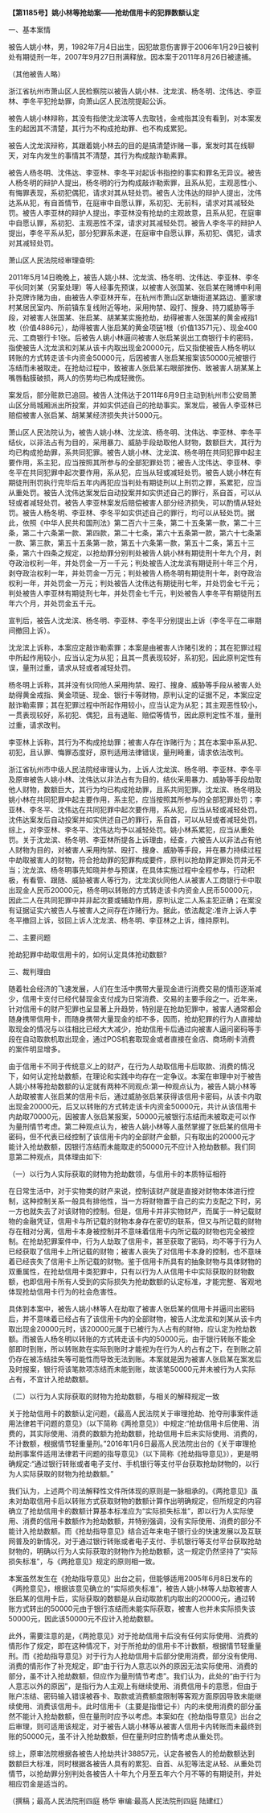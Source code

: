 **【第1185号】姚小林等抢劫案——抢劫信用卡的犯罪数额认定**

一、基本案情

被告人姚小林，男，1982年7月4日出生，因犯故意伤害罪于2006年1月29日被判处有期徒刑一年，2007年9月27日刑满释放。因本案于2011年8月26日被逮捕。

（其他被告人略）

浙江省杭州市萧山区人民检察院以被告人姚小林、沈龙滨、杨冬明、沈伟达、李亚林、李冬平犯抢劫罪，向萧山区人民法院提起公诉。

被告人姚小林辩称，其没有指使沈龙滨等人去取钱，金戒指其没有看到，对本案发生的起因其不清楚，其行为不构成抢劫罪、也不构成累犯。

被告人沈龙滨辩称，其跟着姚小林去的目的是搞清楚诈赌一事，案发时其在线聊天，对车内发生的事情其不清楚，其行为构成敲诈勒素罪。

被告人杨冬明、沈伟达、李亚林、李冬平对起诉书指控的事实和罪名无异议。被告人杨冬明的辩护人提出，杨冬明的行为构成敲诈勒索罪，且系从犯，主观恶性小、有悔罪表现，系初犯偶犯，请求对其从轻处罚。被告人沈伟达的辩护人提出，沈伟达系从犯，有自首情节，在庭审中自愿认罪，系初犯、无前科，请求对其减轻处罚。被告人李亚林的辩护人提出，李亚林没有抢劫的主观故意，且系从犯，在庭审中自愿认罪，系初犯、主观恶性不深，请求对其减轻处罚。被告人李冬平的辩护人提出，李冬平系从犯，部分犯罪系未遂，在庭审中自愿认罪，系初犯、偶犯，请求对其减轻处罚。

萧山区人民法院经审理查明:

2011年5月14日晩晚上，被告人姚小林、沈龙滨、杨冬明、沈伟达、李亚林、李冬平伙同刘某（另案处理）等人经事先预谋，以被害人张国某、张启某在赌博中利用扑克牌诈赌为由，由被告人李亚林开车，在杭州市萧山区新塘街道某路边、董家埭村某居民室内、所前镇东复线附近等地，采用拘禁、殴打、搜身、持刀威胁等手段，对被害人张国某、张启某、胡某某实施抢劫，劫得被害人张国某的黄金戒指1枚（价值4886元），劫得被害人张启某的黄金项链1根（价值13571元）、现金400元、工商银行卡1张。后被告人姚小林逼问被害人张启某说出工商银行卡的密码，指使被告人沈龙滨和刘某从该卡内取出现金20000元，后又指使被告人杨冬明以转账的方式转走该卡内资金50000元，后因被害人张启某报案该50000元被银行冻结而未被取走。在抢劫过程中，致被害人张启某右眼部挫伤、致被害人胡某某上嘴唇黏膜破损，两人的伤势均已构成轻微伤。

案发后，部分赃款已追回。被告人沈伟达于2011年6月9日主动到杭州市公安局萧山区分局城厢派出所投案，并如实供述自己的抢劫事实。案发后，被告人李亚林已赔偿被害人张启某、胡某某经济损失共计5000元。

萧山区人民法院认为，被告人姚小林、沈龙滨、杨冬明、沈伟达、李亚林、李冬平结伙，以非法占有为目的，采用暴力、威胁手段劫取他人财物，数额巨大，其行为均已构成抢劫罪，系共同犯罪。被告人姚小林、沈龙滨、杨冬明在共同犯罪中起主要作用，系主犯，应当按照其所参与的全部犯罪处罚；被告人沈伟达、李亚林、李冬平在共同犯罪中起次要作用，系从犯，应当从轻或减轻处罚。被告人姚小林在有期徒刑刑罚执行完毕后五年内再犯应当判处有期徒刑以上刑罚之罪，系累犯，应当从重处罚。被告人沈伟达案发后自动投案并如实供述自己的罪行，系自首，可以从轻或者减轻处罚。被告人李亚林案发后赔偿被害人部分经济损失，可以酌情从轻处罚。被告人杨冬明、李亚林、李冬平如实供述自己的罪行，均可以从轻处罚。据此，依照《中华人民共和国刑法》第二百六十三条，第二十五条第一款，第二十三条，第二十六条第一款、第四款，第二十七条，第六十五条第一款，第六十七条第一款、第三款，第五十五条第一款，第五十六条第一款，第五十二条，第五十三条，第六十四条之规定，以抢劫罪分别判处被告人姚小林有期徒刑十年九个月，剥夺政治权利一年，并处罚金一万一千元；判处被告人沈龙滨有期徒刑十年三个月，剥夺政治权利一年，并处罚金一万元；判处被告人杨冬明有期徒刑十年，剥夺政治权利一年，并处罚金一万元；判处被告人沈伟达有期徒刑七年，并处罚金七千元；判处被告人李亚林有期徒刑七年，并处罚金七千元，判处被告人李冬平有期徒刑五年六个月，并处罚金五千元。

宣判后，被告人沈龙滨、杨冬明、李亚林、李冬平分别提出上诉（李冬平在二审期间撤回上诉）。

沈龙滨上诉称，本案应定敲诈勒索罪；本案是由被害人诈赌引发的；其在犯罪过程中所起作用较小，应当认定为从犯；且其一贯表现较好，系初犯，因此原判定性有误，量刑过重，请求从轻或者减轻处罚。

杨冬明上诉称，其并没有伙同他人采用拘禁、殴打、搜身、威胁等手段从被害人处劫得黄金戒指、黄金项链、现金、银行卡等财物，原判认定的证据不足，本案应定敲诈勒索罪；其在犯罪过程中所起作用较小，应当认定为从犯；其主观恶性较小，一贯表现较好，系初犯、偶犯，且有退赃、赔偿等情节，因此原判定性不准，量刑过重，请求改判。

李亚林上诉称，其行为不构成抢劫罪；被害人存在诈赌行为；其在本案中系从犯、初犯，且认罪、悔罪态度好，原判适用法律错误，量刑畸重，请求依法改判。

浙江省杭州市中级人民法院经审理认为，上诉人沈龙滨、杨冬明、李亚林、李冬平及原审被告人姚小林、沈伟达以非法占有为目的，结伙采用暴力、威胁等手段劫取他人财物，数额巨大，其行为均已构成抢劫罪，且系共同犯罪。沈龙滨、杨冬明及姚小林在共同犯罪中起主要作用，系主犯，应当按照其所参与的全部犯罪处罚；李亚林、李冬平、沈伟达在共同犯罪中起次要作用，系从犯，应当从轻或减轻处罚。沈伟达案发后自动投案并如实供述自己的罪行，系自首，可以从轻或者减轻处罚。综上，对李亚林、李冬平、沈伟达均予以减轻处罚。姚小林系累犯，应当从重处罚。关于沈龙滨、杨冬明、李亚林所提各上诉理由，经查，六被告人以非法占有他人财物为目的，对被害人采用拘禁、殴打、搜身、威胁等手段，并在暴力持续过程中劫取被害人的财物，符合抢劫罪的犯罪构成要件，原判以抢劫罪定罪处罚并无不当；沈龙滨、杨冬明事先知晓并参与预谋，在具体实施过程中全程参与，行动积极，有看管、跟随、威胁被害人等行为，沈龙滨伙同他人从被害人工商银行卡中取出现金人民币20000元，杨冬明以转账的方式转走该卡内资金人民币50000元，因此二人在共同犯罪中并非起次要或辅助作用，原判认定二人系主犯正确；在案没有证据证实六被告人与被害人之间存在诈赌行为。据此，依法裁定:准许上诉人李冬平撤回上诉，驳回上诉人沈龙滨、杨冬明、李亚林之上诉，维持原判。

二、主要问题

抢劫犯罪中劫取信用卡的，如何认定具体抢动数额?

三、裁判理由

随着社会经济的飞速发展，人们在生活中携带大量现金进行消费交易的情形逐渐减少，信用卡支付已经代替现金支付成为日常消费、交易的主要手段之一。近年来，针对信用卡的财产犯罪也呈显著上升趋势，特别是在抢劫犯罪中，被害人通常都会随身携带信用卡，而随身携带大量现金的却不多，因而，抢劫犯罪的行为人直接劫取现金的情况与以往相比已经大大减少，抢劫信用卡后通过向被害人逼问密码等手段在自动取款机取出现金，通过POS机套取现金或者直接在金店、商场刷卡消费的案件明显增多。

由于信用卡不同于传统意义上的财产，在行为人劫取信用卡后取款、消费的情况下，如何认定抢劫数额，在理论和实践中均存在一定争议。本案在审理中对于被告人姚小林等抢劫数额的认定就有两种不同观点:第一种观点认为，被告人姚小林等人劫取被害人张启某的信用卡后，通过威胁张启某获得该信用卡密码，从该卡内取出现金20000元，后又以转账的方式转走该卡内资金50000元，共计从该信用卡内劫取70000元，因被害人张启某报案，50000元被银行冻结而未被取走可以作为量刑情节考虑。第二种观点认为，被告人姚小林等人虽然掌握了张启某的信用卡密码，但不代表已经控制了该信用卡内的全部财产金额，只有取出的20000元才能计入抢劫数额，因银行冻结而未能取走的50000元不应计入抢劫数额。我们同意第二种观点，具体理由如下:

（一）以行为人实际获取的财物为抢劫数领，与信用卡的本质特征相符

在日常生活中，对于实物类的财产来说，控制该财产就是直接对财物本体进行控制，这种控制关系一般具有排他性，当一方将财物置于自己的实力支配之下时，另一方也就失去了对该财物的控制。但是，信用卡并非实物财产，而属于一种记载财物的金融凭证，信用卡与所记载的财物本身存在密切的联系，但又与所记载的财物存在相对分离，信用卡本身被控制并不意味着信用卡内所记载的财物也完全被控制。在抢劫犯罪案件中，行为人劫取了信用卡，甚至获取了密码，均不等于行为人已经获取了信用卡上所记载的财物；被害人丧失了对信用卡本身的控制，也不意味着已经丧失了信用卡上所记载的财物。鉴于信用卡所具有的抽象财物与具体财物的双重属性，在抢劫信用卡类犯罪中，只有以行为人从信用卡中实际获取的财物数额，也即信用卡所有人受到的实际损失为抢劫数额的认定标准，才能完整、客观地体现抢劫信用卡行为的社会危害性。

具体到本案中，被告人姚小林等人在劫取了被害人张启某的信用卡并逼问出密码后，并不意味着已经占有了该信用卡内的全部财物，被告人沈龙滨和刘某从该卡内取出现金20000元时，该20000元属于已被行为人占有的财物，应认定为抢劫数额。而被告人杨冬明以转账的方式转走该卡内的50000元，由于银行转账不能全部即时到账，所以转账款在实际到账时才能视为在行为人的占有之下，在到账之前仍存在被冻结挂失等可能性而导致无法到账。本案就是因为被害人张启某在案发后及时报案，银行将该笔款项冻结而未能到账，故该笔50000元并未被行为人实际占有，不宜计入抢劫数额。

（二）以行为人实际获取的财物为抢劫数额，与相关的解释规定一致

关于抢劫信用卡的数额认定问题，《最高人民法院关于审理抢劫、抢夺刑事案件适用法律若干问题的意见》（以下简称《两抢意见》）中规定:“抢劫信用卡后使用、消费的，其实际使用、消费的数额为抢劫数额，抢劫信用卡后未实际使用、消费的，不计数额，根据情节轻重量刑。”2016年1月6日最高人民法院出台的《关于审理抢劫刑事案件适用法律若干问题的指导意见》（以下简称《抢劫指导意见》），更是明确规定:“通过银行转账或者电子支付、手机银行等支付平台获取抢劫财物的，以行为人实际获取的财物为抢劫数额。”

我们认为，上述两个司法解释性文件所体现的原则是一脉相承的。《两抢意见》虽未对劫取信用卡后以转账方式获取财物的数额计算作出明确规定，但所规定的内容确立了抢劫信用卡的数额计算基本标准应为“实际损失标准”，即以行为人实际使用、消费的信用卡数额作为抢劫数额，并特别强调，没有实际使用、消费的部分不能计入抢劫数额。而《抢劫指导意见》结合近年来电子银行业的快速发展以及互联网普及的新情况，对于通过银行转账或者电子支付、手机银行等支付平台获取抢劫财物的，明确以行为人实际获取的财物作为抢劫数额，这一规定仍然坚持了“实际损失标准”，与《两抢意见》规定的原则相一致。

本案虽然发生在《抢劫指导意见》出台之前，但能够适用2005年6月8日发布的《两抢意见》，根据该意见确立的“实际损失标准”，被告人姚小林等人劫取被害人张启某的信用卡后，实际获取的数额是从自动取款机内取出的20000元，通过转账方式转出的50000元由于银行冻结而未能实际获取，被害人也并未实际损失该50000元，因此该50000元不应计入抢劫数额。

此外，需要注意的是，《两抢意见》对于抢劫信用卡后没有任何实际使用、消费的情形作了规定，即在这种情况下，对于所抢劫的信用卡不计数额，根据情节轻重量刑。而《抢劫指导意见》对于行为人抢劫信用卡后部分使用消费，部分没有使用、消费的情形作了补充规定，即“由于行为人意志以外的原因无法实际使用、消费的部分，虽不计入抢劫数额，但应作为量刑情节考虑”。我们认为，此处的“由于行为人意志以外的原因”，是指行为人主观上有继续使用、消费信用卡的意愿，但由于账户冻结、密码输入错误被吞卡、取款或消费额度限制等客观方面原因导致未能继续使用、消费该信用卡。此时信用卡（主要是指借记卡）内的未使用消费的部分虽然不能计入抢劫数额，但在量刑时应予以考虑。本案如在《抢劫指导意见》出台之后审理，则可适用该规定，对于被告人姚小林等从被害人信用卡内转账而未最终到账的50000元，虽不计入抢劫数额，但在量刑时应酌情考虑从重处罚。

综上，原审法院根据各被告人抢劫共计38857元，认定各被告人的抢劫数额达到数额巨大标准，同时根据各被告人具有的累犯、自首、从犯等法定从轻、从重处罚情节，以抢劫罪分别判处各被告人十年九个月至五年六个月不等的有期徒刑，并处相应罚金是适当的。

（撰稿；最高人民法院刑四庭 杨华 审编:最高人民法院刑四庭 陆建红）